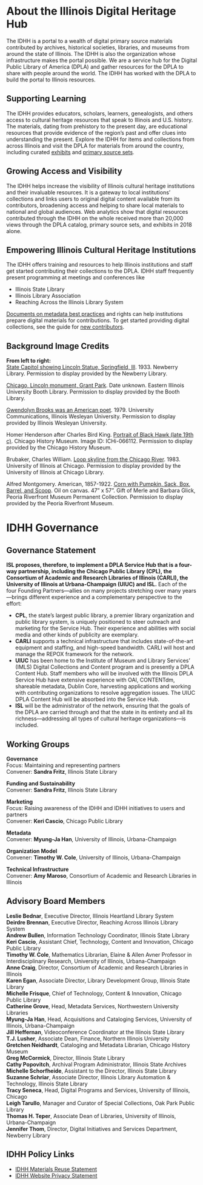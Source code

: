# About the Illinois Digital Heritage Hub

The IDHH is a portal to a wealth of digital primary source materials contributed by archives, historical societies, libraries, and museums from around the state of Illinois. The IDHH is also the organization whose infrastructure makes the portal possible. We are a service hub for the Digital Public Library of America (DPLA) and gather resources for the DPLA to share with people around the world. The IDHH has worked with the DPLA to build the portal to Illinois resources.

## Supporting Learning

The IDHH provides educators, scholars, learners, genealogists, and others access to cultural heritage resources that speak to Illinois and U.S. history. The materials, dating from prehistory to the present day, are educational resources that provide evidence of the region’s past and offer clues into understanding the present. Explore the IDHH for items and collections from across Illinois and visit the DPLA for materials from around the country, including curated [exhibits](https://dp.la/exhibitions) and [primary source sets](https://dp.la/primary-source-sets).

## Growing Access and Visibility

The IDHH helps increase the visibility of Illinois cultural heritage institutions and their invaluable resources. It is a gateway to local institutions’ collections and links users to original digital content available from its contributors, broadening access and helping to share local materials to national and global audiences. Web analytics show that digital resources contributed through the IDHH on the whole received more than 20,000 views through the DPLA catalog, primary source sets, and exhibits in 2018 alone.

## Empowering Illinois Cultural Heritage Institutions

The IDHH offers training and resources to help Illinois institutions and staff get started contributing their collections to the DPLA. IDHH staff frequently present programming at meetings and conferences like
- Illinois State Library
- Illinois Library Association
- Reaching Across the Illinois Library System

[Documents on metadata best practices](/for-contributors) and rights can help institutions prepare digital materials for contributions. To get started providing digital collections, see the guide for [new contributors](/for-contributors).

## Background Image Credits

**From left to right:**  
[State Capitol showing Lincoln Statue, Springfield, Ill](/item/9b6da22cad6eb9bfcf0f5a8ab3a3df40). 1933. Newberry Library. Permission to display provided by the Newberry Library.

[Chicago, Lincoln monument, Grant Park](/item/dd8537a2c0b119de53476ff491cc3926). Date unknown. Eastern Illinois University Booth Library. Permission to display provided by the Booth Library.

[Gwendolyn Brooks was an American poet](/item/1253f01e3e2ac211730586c895f6fb7f). 1979. University Communications, Illinois Wesleyan University. Permission to display provided by Illinois Wesleyan University.

Homer Henderson after Charles Bird King. [Portrait of Black Hawk (late 19th c)](/item/907932e5ceee39dc50277d6bf0202dd0). Chicago History Museum. Image ID: ICHi-066112. Permission to display provided by the Chicago History Museum.

Brubaker, Charles William. [Loop skyline from the Chicago River](/item/24de7a52c156700153a5dcae1d32163e). 1983. University of Illinois at Chicago. Permission to display provided by the University of Illinois at Chicago Library.

Alfred Montgomery. American, 1857-1922. [Corn with Pumpkin, Sack, Box, Barrel, and Scoop](/item/95b51d1ecbdf00c6a474d4b49679769d). Oil on canvas. 47” x 57”. Gift of Merle and Barbara Glick, Peoria Riverfront Museum Permanent Collection. Permission to display provided by the Peoria Riverfront Museum.

# IDHH Governance

## Governance Statement

**ISL proposes, therefore, to implement a DPLA Service Hub that is a four-way partnership, including the Chicago Public Library (CPL), the Consortium of Academic and Research Libraries of Illinois (CARLI), the University of Illinois at Urbana-Champaign (UIUC) and ISL.** Each of the four Founding Partners—allies on many projects stretching over many years—brings different experience and a complementary perspective to the effort:
- **CPL**, the state’s largest public library, a premier library organization and public library system, is uniquely positioned to steer outreach and marketing for the Service Hub. Their experience and abilities with social media and other kinds of publicity are exemplary.
- **CARLI** supports a technical infrastructure that includes state-of-the-art equipment and staffing, and high-speed bandwidth. CARLI will host and manage the REPOX framework for the network.
- **UIUC** has been home to the Institute of Museum and Library Services’ (IMLS) Digital Collections and Content program and is presently a DPLA Content Hub. Staff members who will be involved with the Illinois DPLA Service Hub have extensive experience with OAI, CONTENTdm, shareable metadata, Dublin Core, harvesting applications and working with contributing organizations to resolve aggregation issues. The UIUC DPLA Content Hub will be absorbed into the Service Hub.
- **ISL** will be the administrator of the network, ensuring that the goals of the DPLA are carried through and that the state in its entirety and all its richness—addressing all types of cultural heritage organizations—is included.

## Working Groups

**Governance**  
Focus: Maintaining and representing partners  
Convener: **Sandra Fritz**, Illinois State Library

**Funding and Sustainability**  
Convener: **Sandra Fritz**, Illinois State Library

**Marketing**  
Focus: Raising awareness of the IDHH and IDHH initiatives to users and partners  
Convener: **Keri Cascio**, Chicago Public Library

**Metadata**  
Convener: **Myung-Ja Han**, University of Illinois, Urbana-Champaign

**Organization Model**  
Convener: **Timothy W. Cole**, University of Illinois, Urbana-Champaign

**Technical Infrastructure**  
Convener: **Amy Maroso**, Consortium of Academic and Research Libraries in Illinois

## Advisory Board Members

**Leslie Bednar**, Executive Director, Illinois Heartland Library System  
**Deirdre Brennan**, Executive Director, Reaching Across Illinois Library System  
**Andrew Bullen**, Information Technology Coordinator, Illinois State Library  
**Keri Cascio**, Assistant Chief, Technology, Content and Innovation, Chicago Public Library  
**Timothy W. Cole**, Mathematics Librarian, Elaine & Allen Avner Professor in Interdisciplinary Research, University of Illinois, Urbana-Champaign  
**Anne Craig**, Director, Consortium of Academic and Research Libraries in Illinois  
**Karen Egan**, Associate Director, Library Development Group, Illinois State Library  
**Michelle Frisque**, Chief of Technology, Content & Innovation, Chicago Public Library  
**Catherine Grove**, Head, Metadata Services, Northwestern University Libraries  
**Myung-Ja Han**, Head, Acquisitions and Cataloging Services, University of Illinois, Urbana-Champaign  
**Jill Heffernan**, Videoconference Coordinator at the Illinois State Library  
**T.J. Lusher**, Associate Dean, Finance, Northern Illinois University  
**Gretchen Neidhardt**, Cataloging and Metadata Librarian, Chicago History Museum  
**Greg McCormick**, Director, Illinois State Library  
**Cathy Popovitch**, Archival Program Administrator, Illinois State Archives  
**Michelle Schorfheide**, Assistant to the Director, Illinois State Library  
**Suzanne Schriar**, Associate Director, Illinois Library Automation & Technology, Illinois State Library  
**Tracy Seneca**, Head, Digital Programs and Services, University of Illinois, Chicago  
**Leigh Tarullo**, Manager and Curator of Special Collections, Oak Park Public Library  
**Thomas H. Teper**, Associate Dean of Libraries, University of Illinois, Urbana-Champaign  
**Jennifer Thom**, Director, Digital Initiatives and Services Department, Newberry Library  

## IDHH Policy Links

- [IDHH Materials Reuse Statement](/terms)
- [IDHH Website Privacy Statement](/terms)
